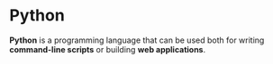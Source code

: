 # Python

**Python** is a programming language that can be used both for writing **command-line scripts** or building **web applications**.